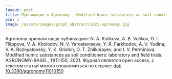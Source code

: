```yaml
---
layout: post
title: Публикация в Agronomy - Modified humic substances as soil conditioners, laboratory and field trials
pin: 1
image: /assets/images/graph_abstract/2021-agronomy.jpg
---
```


Agronomy приняли нашу публикацию: N. A. Kulikova, A. B. Volikov, O. I. Filippova, V. A. Kholodov, N. V. Yaroslavtseva, Y. R. Farkhodov, A. V. Yudina, V. A. Roznyatovsky, Y. K. Grishin, O. T. Zhilkibayev, and I. V. Perminova. Modified humic substances as soil conditioners: laboratory and field trials. AGRONOMY-BASEL, 11(1):150, 2021. Журнал является open access, с текстом статьи можно ознакомиться по ссылке: [doi: 10.3390/agronomy11010150](http://dx.doi.org/10.3390/agronomy11010150)